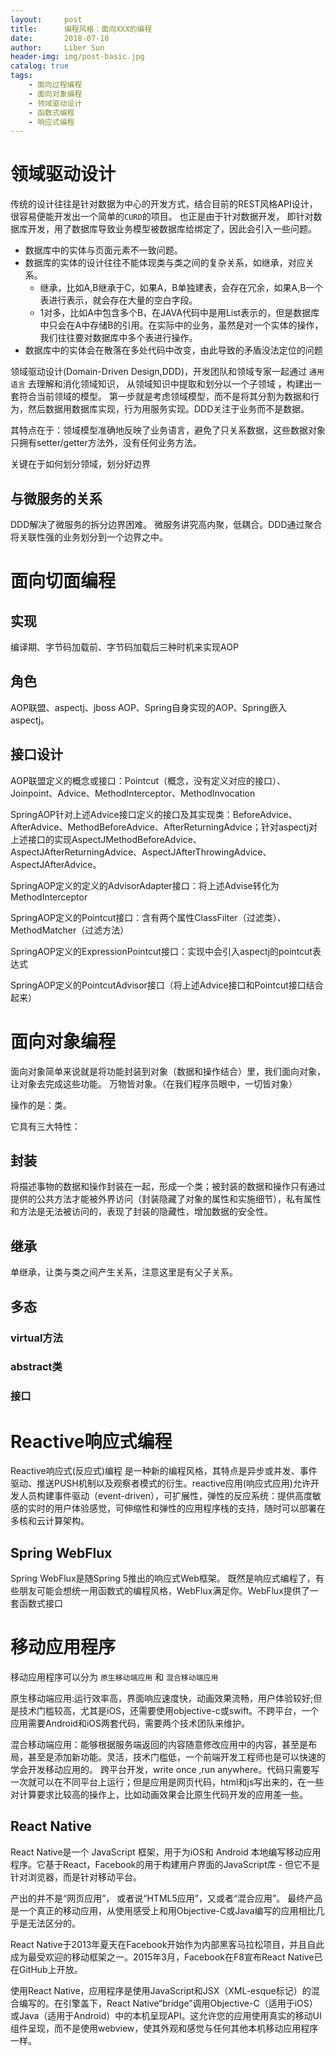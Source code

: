 ```yaml
---
layout:     post
title:      编程风格：面向XXX的编程
date:       2018-07-10
author:     Liber Sun
header-img: img/post-basic.jpg
catalog: true
tags:
    - 面向过程编程
    - 面向对象编程
    - 领域驱动设计
    - 函数式编程
    - 响应式编程
---
```


# 领域驱动设计

传统的设计往往是针对数据为中心的开发方式，结合目前的REST风格API设计，很容易便能开发出一个简单的`CURD`的项目。
也正是由于针对数据开发， 即针对数据库开发，用了数据库导致业务模型被数据库给绑定了，因此会引入一些问题。

- 数据库中的实体与页面元素不一致问题。
- 数据库的实体的设计往往不能体现类与类之间的复杂关系，如继承，对应关系。
  - 继承，比如A,B继承于C，如果A，B单独建表，会存在冗余，如果A,B一个表进行表示，就会存在大量的空白字段。
  - 1对多，比如A中包含多个B，在JAVA代码中是用List表示的，但是数据库中只会在A中存储B的引用。在实际中的业务，虽然是对一个实体的操作，我们往往要对数据库中多个表进行操作。
- 数据库中的实体会在散落在多处代码中改变，由此导致的矛盾没法定位的问题

领域驱动设计(Domain-Driven Design,DDD)，开发团队和领域专家一起通过 `通用语言` 去理解和消化领域知识， 从领域知识中提取和划分以一个子领域 ，构建出一套符合当前领域的模型。
第一步就是考虑领域模型，而不是将其分割为数据和行为，然后数据用数据库实现，行为用服务实现。DDD关注于业务而不是数据。

其特点在于：领域模型准确地反映了业务语言，避免了只关系数据，这些数据对象只拥有setter/getter方法外，没有任何业务方法。

关键在于如何划分领域，划分好边界

## 与微服务的关系

DDD解决了微服务的拆分边界困难。
微服务讲究高内聚，低耦合。DDD通过聚合将关联性强的业务划分到一个边界之中。


# 面向切面编程

## 实现

编译期、字节码加载前、字节码加载后三种时机来实现AOP

## 角色

AOP联盟、aspectj、jboss AOP、Spring自身实现的AOP、Spring嵌入aspectj。

## 接口设计

AOP联盟定义的概念或接口：Pointcut（概念，没有定义对应的接口）、Joinpoint、Advice、MethodInterceptor、MethodInvocation

SpringAOP针对上述Advice接口定义的接口及其实现类：BeforeAdvice、AfterAdvice、MethodBeforeAdvice、AfterReturningAdvice；针对aspectj对上述接口的实现AspectJMethodBeforeAdvice、AspectJAfterReturningAdvice、AspectJAfterThrowingAdvice、AspectJAfterAdvice。

SpringAOP定义的定义的AdvisorAdapter接口：将上述Advise转化为MethodInterceptor

SpringAOP定义的Pointcut接口：含有两个属性ClassFilter（过滤类）、MethodMatcher（过滤方法）

SpringAOP定义的ExpressionPointcut接口：实现中会引入aspectj的pointcut表达式

SpringAOP定义的PointcutAdvisor接口（将上述Advice接口和Pointcut接口结合起来）


 
# 面向对象编程

面向对象简单来说就是将功能封装到对象（数据和操作结合）里，我们面向对象，让对象去完成这些功能。
万物皆对象。（在我们程序员眼中，一切皆对象）

操作的是：类。

它具有三大特性：

## 封装

将描述事物的数据和操作封装在一起，形成一个类；被封装的数据和操作只有通过提供的公共方法才能被外界访问（封装隐藏了对象的属性和实施细节），私有属性和方法是无法被访问的，表现了封装的隐藏性，增加数据的安全性。

## 继承

单继承，让类与类之间产生关系，注意这里是有父子关系。

## 多态

### virtual方法

### abstract类

### 接口


# Reactive响应式编程

Reactive响应式(反应式)编程 是一种新的编程风格，其特点是异步或并发、事件驱动、推送PUSH机制以及观察者模式的衍生。reactive应用(响应式应用)允许开发人员构建事件驱动（event-driven），可扩展性，弹性的反应系统：提供高度敏感的实时的用户体验感觉，可伸缩性和弹性的应用程序栈的支持，随时可以部署在多核和云计算架构。

## Spring WebFlux

Spring WebFlux是随Spring 5推出的响应式Web框架。
既然是响应式编程了，有些朋友可能会想统一用函数式的编程风格，WebFlux满足你。WebFlux提供了一套函数式接口


# 移动应用程序

移动应用程序可以分为 `原生移动端应用` 和 `混合移动端应用`

原生移动端应用:运行效率高，界面响应速度快，动画效果流畅，用户体验较好;但是技术门槛较高，尤其是iOS，还需要使用objective-c或swift。不跨平台，一个应用需要Android和iOS两套代码，需要两个技术团队来维护。

混合移动端应用：能够根据服务端返回的内容随意修改应用中的内容，甚至是布局，甚至是添加新功能。灵活，技术门槛低，一个前端开发工程师也是可以快速的学会开发移动应用的。
跨平台开发，write once ,run anywhere。代码只需要写一次就可以在不同平台上运行；但是应用是网页代码，html和js写出来的，在一些对计算要求比较高的操作上，比如动画效果会比原生代码开发的应用差一些。

## React Native

React Native是一个 JavaScript 框架，用于为iOS和 Android 本地编写移动应用程序。它基于React，Facebook的用于构建用户界面的JavaScript库 - 但它不是针对浏览器，而是针对移动平台。

产出的并不是“网页应用”， 或者说“HTML5应用”，又或者“混合应用”。 最终产品是一个真正的移动应用，从使用感受上和用Objective-C或Java编写的应用相比几乎是无法区分的。

React Native于2013年夏天在Facebook开始作为内部黑客马拉松项目，并且自此成为最受欢迎的移动框架之一。2015年3月，Facebook在F8宣布React Native已在GitHub上开放。

使用React Native，应用程序是使用JavaScript和JSX（XML-esque标记）的混合编写的。在引擎盖下，React Native“bridge”调用Objective-C（适用于iOS）或Java（适用于Android）中的本机呈现API。这允许您的应用使用真实的移动UI组件呈现，而不是使用webview，使其外观和感觉与任何其他本机移动应用程序一样。
